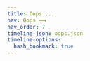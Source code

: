 ```yaml
---
title: Oops ...
nav: Oops ⟿
nav_order: 7
timeline-json: oops.json
timeline-options: 
  hash_bookmark: true
---
```

